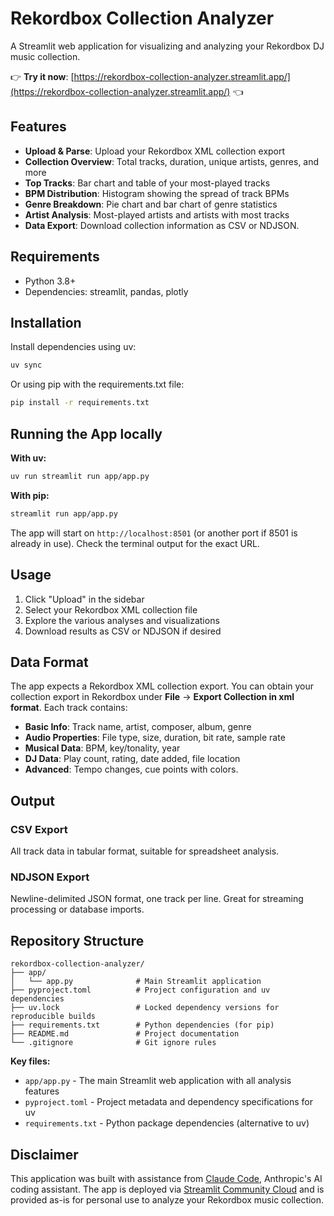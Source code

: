 # Rekordbox Collection Analyzer

A Streamlit web application for visualizing and analyzing your Rekordbox DJ music collection.

👉 **Try it now**: [https://rekordbox-collection-analyzer.streamlit.app/](https://rekordbox-collection-analyzer.streamlit.app/) 👈

## Features

- **Upload & Parse**: Upload your Rekordbox XML collection export
- **Collection Overview**: Total tracks, duration, unique artists, genres, and more
- **Top Tracks**: Bar chart and table of your most-played tracks
- **BPM Distribution**: Histogram showing the spread of track BPMs
- **Genre Breakdown**: Pie chart and bar chart of genre statistics
- **Artist Analysis**: Most-played artists and artists with most tracks
- **Data Export**: Download collection information as CSV or NDJSON.

## Requirements

- Python 3.8+
- Dependencies: streamlit, pandas, plotly

## Installation

Install dependencies using uv:

```bash
uv sync
```

Or using pip with the requirements.txt file:

```bash
pip install -r requirements.txt
```

## Running the App locally

**With uv:**
```bash
uv run streamlit run app/app.py
```

**With pip:**
```bash
streamlit run app/app.py
```

The app will start on `http://localhost:8501` (or another port if 8501 is already in use). Check the terminal output for the exact URL.

## Usage

1. Click "Upload" in the sidebar
2. Select your Rekordbox XML collection file
3. Explore the various analyses and visualizations
4. Download results as CSV or NDJSON if desired

## Data Format

The app expects a Rekordbox XML collection export. You can obtain your collection export in Rekordbox under **File** → **Export Collection in xml format**. Each track contains:

- **Basic Info**: Track name, artist, composer, album, genre
- **Audio Properties**: File type, size, duration, bit rate, sample rate
- **Musical Data**: BPM, key/tonality, year
- **DJ Data**: Play count, rating, date added, file location
- **Advanced**: Tempo changes, cue points with colors.

## Output

### CSV Export
All track data in tabular format, suitable for spreadsheet analysis.

### NDJSON Export
Newline-delimited JSON format, one track per line. Great for streaming processing or database imports.

## Repository Structure

```
rekordbox-collection-analyzer/
├── app/
│   └── app.py              # Main Streamlit application
├── pyproject.toml          # Project configuration and uv dependencies
├── uv.lock                 # Locked dependency versions for reproducible builds
├── requirements.txt        # Python dependencies (for pip)
├── README.md               # Project documentation
└── .gitignore              # Git ignore rules
```

**Key files:**
- `app/app.py` - The main Streamlit web application with all analysis features
- `pyproject.toml` - Project metadata and dependency specifications for uv
- `requirements.txt` - Python package dependencies (alternative to uv)

## Disclaimer

This application was built with assistance from [Claude Code](https://claude.com/claude-code), Anthropic's AI coding assistant. The app is deployed via [Streamlit Community Cloud](https://streamlit.io/cloud) and is provided as-is for personal use to analyze your Rekordbox music collection.
